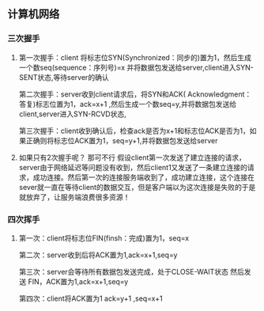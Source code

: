 ## 计算机网络

### 三次握手

1. 第一次握手：client 将标志位SYN(Synchronized：同步的)置为1，然后生成一个数seq(sequence：序列号)=x 并将数据包发送给server,client进入SYN-SENT状态,等待server的确认

   第二次握手：server收到client请求后，将SYN和ACK( Acknowledgment：答复)标志位置为1，ack=x+1 ,然后生成一个数seq=y,并将数据包发送给client,server进入SYN-RCVD状态,

   第三次握手：client收到确认后，检查ack是否为x+1和标志位ACK是否为1，如果正确则将标志位ACK置为1，seq=y+1,并将数据包发送给server

2. 如果只有2次握手呢？ 那可不行  假设client第一次发送了建立连接的请求，server由于网络延迟等问题没有收到，然后client1又发送了一条建立连接的请求，成功连接。然后第一次的连接服务端收到了，成功建立连接，这个连接在sever就一直在等待client的数据交互，但是客户端以为这次连接是失败的于是就放弃了，让服务端浪费很多资源！

### 四次挥手

1. 第一次：client将标志位FIN(finsh：完成)置为1，seq=x 

   第二次：server收到后将ACK置为1,ack=x+1,seq=y

   第三次：server会等待所有数据包发送完成，处于CLOSE-WAIT状态 然后发送 FIN，ACK置为1,ack=x+1,seq=y

   第四次：client将ACK置为1  ack=y+1 ,seq=x+1